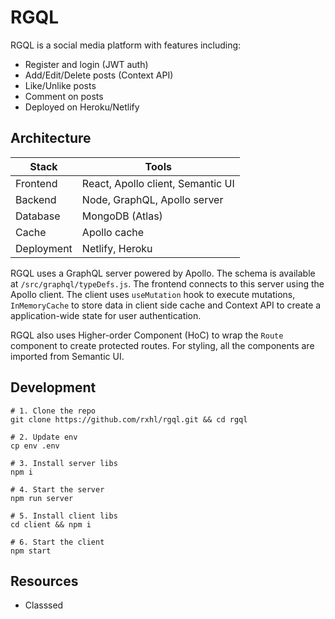 # RGQL

RGQL is a social media platform with features including:

- Register and login (JWT auth)
- Add/Edit/Delete posts (Context API)
- Like/Unlike posts
- Comment on posts
- Deployed on Heroku/Netlify

## Architecture

| Stack      | Tools                             |
| ---------- | --------------------------------- |
| Frontend   | React, Apollo client, Semantic UI |
| Backend    | Node, GraphQL, Apollo server      |
| Database   | MongoDB (Atlas)                   |
| Cache      | Apollo cache                      |
| Deployment | Netlify, Heroku                   |

RGQL uses a GraphQL server powered by Apollo. The schema is available at `/src/graphql/typeDefs.js`. The frontend connects to this server using the Apollo client. The client uses `useMutation` hook to execute mutations, `InMemoryCache` to store data in client side cache and Context API to create a application-wide state for user authentication.

RGQL also uses Higher-order Component (HoC) to wrap the `Route` component to create protected routes. For styling, all the components are imported from Semantic UI.

## Development

```
# 1. Clone the repo
git clone https://github.com/rxhl/rgql.git && cd rgql

# 2. Update env
cp env .env

# 3. Install server libs
npm i

# 4. Start the server
npm run server

# 5. Install client libs
cd client && npm i

# 6. Start the client
npm start

```

## Resources

- Classsed
